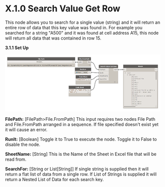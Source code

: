 # X.1.0 Search Value Get Row

This node allows you to search for a single value (string) and it will return an entire row of data that this key value was found in. For example you searched for a string "A500" and it was found at cell address A15, this node will return all data that was contained in row 15. 

**3.1.1 Set Up**

![](SearchValueGetRow.png)

**FilePath:** [FilePath>File.FromPath] This input requires two nodes File Path and File.FromPath arranged in a sequence. If file specified doesn't exist yet it will cause an error.

**RunIt:** [Boolean] Toggle it to True to execute the node. Toggle it to False to disable the node. 

**SheetName:** [String] This is the Name of the Sheet in Excel file that will be read from. 

**SearchFor:** [String or List[String]] If single string is supplied then it will return a flat list of data from a single row. If List of Strings is supplied it will return a Nested List of Data for each search key. 
